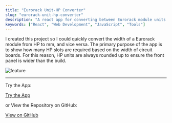 ```yaml
---
title: "Eurorack Unit-HP Converter"
slug: "eurorack-unit-hp-converter"
description: "A react app for converting between Eurorack module units and HP"
keywords: ["React", "Web Development", "JavaScript", "Tools"]
---
```


I created this project so I could quickly convert the width of a Eurorack module from HP to mm, and vice versa. The primary purpose of the app is to show how many HP slots are required based on the width of circuit boards. For this reason, HP units are always rounded up to ensure the front panel is wider than the build.

![feature](/next-portfolio/project-images/eurorack-unit-hp-converter/feature.png)

---

Try the App:

<a className="btn btn-dark" href="https://gcoulby.github.io/Eurorack-Unit-HP-Converter/"  target="_blank" rel="noopener noreferrer"><i className="fa fa-globe"></i> Try the App</a>

or View the Repository on GitHub:

<a className="btn btn-dark" href="https://github.com/gcoulby/Eurorack-Unit-HP-Converter"  target="_blank" rel="noopener noreferrer"><i className="fa fa-github"></i> View on GitHub</a>
